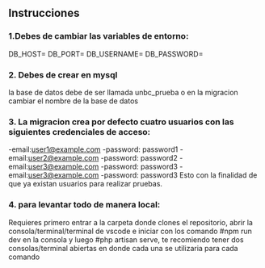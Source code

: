 ## Instrucciones
### 1.Debes de cambiar las variables de entorno: 
DB_HOST=<La ip del servidor donde esta corriendo la base de datos>
DB_PORT=<El puerto en el que esta corriendo la base de datos>
DB_USERNAME=<El usuario de la base de datos>
DB_PASSWORD=<La contrasena de la base de datos>
### 2. Debes de crear en mysql
la base de datos debe de ser llamada unbc_prueba o en la migracion cambiar el nombre de la base de datos
### 3. La migracion crea por defecto cuatro usuarios con las siguientes credenciales de acceso:
-email:user1@example.com
-password: password1
-email:user2@example.com
-password: password2
-email:user3@example.com
-password: password3
-email:user3@example.com
-password: password3
Esto con la finalidad de que ya existan usuarios para realizar pruebas.
### 4. para levantar todo de manera local: 
Requieres primero entrar a la carpeta donde clones el repositorio, abrir la consola/terminal/terminal de vscode e iniciar con los comando #npm run dev en la consola y luego #php artisan serve, te recomiendo tener dos consolas/terminal abiertas en donde cada una se utilizaria para cada comando
